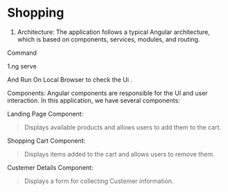 # Shopping
1. Architecture:
The application follows a typical Angular architecture, which is based on components, services, modules, and routing.

  Command

1.ng serve

And Run On Local Browser to check the Ui .

Components: Angular components are responsible for the UI and user interaction. In this application, we have several components:

Landing Page Component:
> Displays available products and allows users to add them to the cart.

Shopping Cart Component:
> Displays items added to the cart and allows users to remove them.

Custemer Details Component:
>Displays a form for collecting Custemer information.
